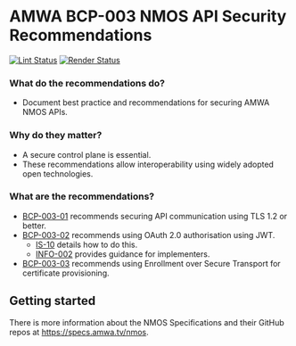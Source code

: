 # AMWA BCP-003 NMOS API Security Recommendations

[![Lint Status](https://github.com/AMWA-TV/nmos-api-security/workflows/Lint/badge.svg)](https://github.com/AMWA-TV/nmos-api-security/actions?query=workflow%3ALint)
[![Render Status](https://github.com/AMWA-TV/nmos-api-security/workflows/Render/badge.svg)](https://github.com/AMWA-TV/nmos-api-security/actions?query=workflow%3ARender)

<!-- INTRO-START -->

### What do the recommendations do?

- Document best practice and recommendations for securing AMWA NMOS APIs.

### Why do they matter?

- A secure control plane is essential.
- These recommendations allow interoperability using widely adopted open technologies.

### What are the recommendations?

- [BCP-003-01](https://specs.amwa.tv/bcp-003-01) recommends securing API communication using TLS 1.2 or better.
- [BCP-003-02](https://specs.amwa.tv/bcp-003-02) recommends using OAuth 2.0 authorisation using JWT.
  - [IS-10](https://specs.amwa.tv/is-10) details how to do this.
  - [INFO-002](https://specs.amwa.tv/info-002) provides guidance for implementers.
- [BCP-003-03](https://specs.amwa.tv/bcp-003-03) recommends using Enrollment over Secure Transport for certificate provisioning.

<!-- INTRO-END -->

## Getting started

There is more information about the NMOS Specifications and their GitHub repos at <https://specs.amwa.tv/nmos>.
